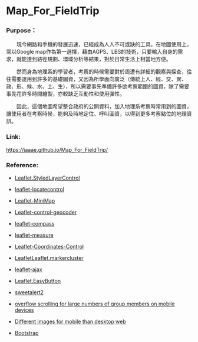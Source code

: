 # Map_For_FieldTrip
### Purpose：
&emsp;&emsp;現今網路和手機的發展迅速，已經成為人人不可或缺的工具。在地圖使用上，常以Google map作為第一選擇，藉由AGPS、LBS的技術，只要輸入自身的需求，就能達到路徑規劃、環域分析等結果，對於日常生活上相當地方便。
  
&emsp;&emsp;然而身為地理系的學習者，考察的時候需要對於周遭有詳細的觀察與探查，往往需要運用到許多的基礎圖資，又因為所學面向廣泛（傳統上人、經、交、聚、政、形、候、水、土、生），所以需要事先準備許多欲考察範圍的圖資，除了需要事先花許多時間繪製，亦較缺乏互動性和使用彈性。
  
&emsp;&emsp;因此，這個地圖希望整合政府的公開資料，加入地理系考察時常用到的圖資，讓使用者在考察時候，能夠及時地定位、呼叫圖資，以得到更多考察點位的地理資訊。

### Link: 
https://jaaae.github.io/Map_For_FieldTrip/

### Reference:
+ [Leaflet.StyledLayerControl](https://github.com/davicustodio/Leaflet.StyledLayerControl)

+ [leaflet-locatecontrol](https://github.com/domoritz/leaflet-locatecontrol)

+ [Leaflet-MiniMap](https://github.com/Norkart/Leaflet-MiniMap)

+ [Leaflet-control-geocoder]( https://github.com/perliedman/leaflet-control-geocoder)

+ [leaflet-compass](https://github.com/stefanocudini/leaflet-compass)

+ [leaflet-measure](https://github.com/aprilandjan/leaflet.measure)

+ [Leaflet-Coordinates-Control](https://github.com/zimmicz/Leaflet-Coordinates-Control)

+ [LeafletLeaflet.markercluster](https://github.com/Leaflet/Leaflet.markercluster)

+ [leaflet-ajax](https://github.com/calvinmetcalf/leaflet-ajax)

+ [Leaflet.EasyButton](https://github.com/CliffCloud/Leaflet.EasyButton)

+ [sweetalert2](https://github.com/sweetalert2/sweetalert2)

+ [overflow scrolling for large numbers of group members on mobile devices](https://github.com/davicustodio/Leaflet.StyledLayerControl/issues/11)

+ [Different images for mobile than desktop web](https://community.shopify.com/c/shopify-design/different-images-for-mobile-than-desktop-web/td-p/522935)

+ [Bootstrap](https://getbootstrap.com/)






